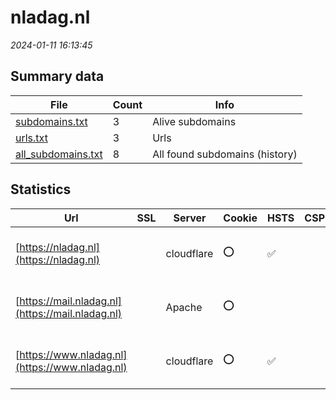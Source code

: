 # nladag.nl
*2024-01-11 16:13:45*
## Summary data
| File       | Count | Info |
|------------|-------|------|
|[subdomains.txt](/data/nladag.nl/subdomains.txt)|3|Alive subdomains|
|[urls.txt](/data/nladag.nl/urls.txt)|3|Urls|
|[all_subdomains.txt](/data/nladag.nl/all_subdomains.txt)|8|All found subdomains (history)|
## Statistics
| Url | SSL | Server | Cookie | HSTS | CSP | XFO | XXP | RP | Tech |Title |
|------------|-------|------|------|------|------|------|------|------|------|------|
|[https://nladag.nl](https://nladag.nl)| |cloudflare|:o: |:white_check_mark: | | | | :white_check_mark: |Cloudflare HSTS HTTP/3 PHP|Home NL Arbeidsi...|
|[https://mail.nladag.nl](https://mail.nladag.nl)| |Apache|:o: | | | | | :white_check_mark: |Apache HTTP Server PHP||
|[https://www.nladag.nl](https://www.nladag.nl)| |cloudflare|:o: |:white_check_mark: | | | | :white_check_mark: |Cloudflare HSTS HTTP/3 PHP||